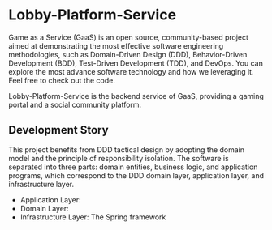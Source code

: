# Lobby-Platform-Service

Game as a Service (GaaS) is an open source, community-based project aimed at demonstrating the most effective software engineering methodologies, such as Domain-Driven Design (DDD), Behavior-Driven Development (BDD), Test-Driven Development (TDD), and DevOps. You can explore the most advance software technology and how we leveraging it. Feel free to check out the code.

Lobby-Platform-Service is the backend service of GaaS, providing a gaming portal and a social community platform.

## Development Story

This project benefits from DDD tactical design by adopting the domain model and the principle of responsibility isolation. The software is separated into three parts: domain entities, business logic, and application programs, which correspond to the DDD domain layer, application layer, and infrastructure layer.

- Application Layer:
- Domain Layer:
- Infrastructure Layer: The Spring framework
